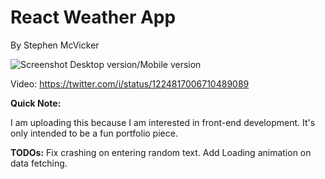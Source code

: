 # React Weather App
By Stephen McVicker

![Screenshot](https://i.imgur.com/wBsB8YH.png)
Desktop version/Mobile version

Video: https://twitter.com/i/status/1224817006710489089


**Quick Note:**

I am uploading this because I am interested in front-end development.
It's only intended to be a fun portfolio piece.

**TODOs:**
Fix crashing on entering random text.
Add Loading animation on data fetching.

